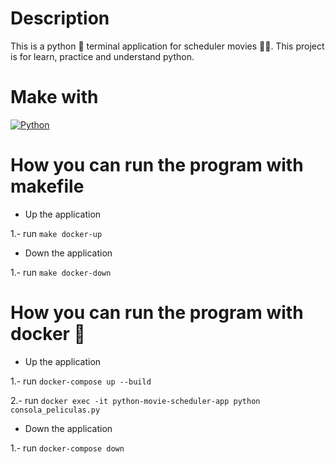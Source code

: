 # Description
This is a python 🐍 terminal application for scheduler movies 🎥🍿. This project is for learn, practice and understand python.

# Make with
[![Python](https://img.shields.io/badge/python-2b5b84?style=for-the-badge&logo=python&logoColor=white&labelColor=000000)]()

# How you can run the program with makefile
- Up the application

1.- run `make docker-up`

- Down the application

1.- run `make docker-down`

# How you can run the program with docker 🐳
- Up the application

1.- run `docker-compose up --build`

2.- run `docker exec -it python-movie-scheduler-app python consola_peliculas.py`

- Down the application

1.- run `docker-compose down`